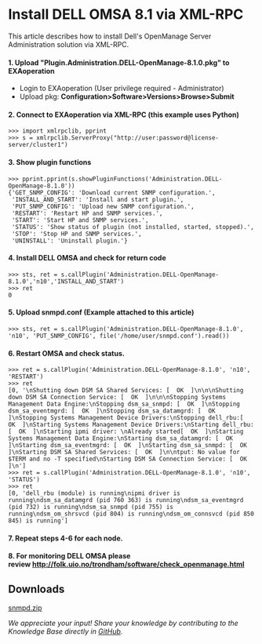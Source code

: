 # Install DELL OMSA 8.1 via XML-RPC 
This article describes how to install Dell's OpenManage Server Administration solution via XML-RPC. 

#### 1. Upload "Plugin.Administration.DELL-OpenManage-8.1.0.pkg" to EXAoperation

* Login to EXAoperation (User privilege required - Administrator)
* Upload pkg: **Configuration>Software>Versions>Browse>Submit**

#### 2. Connect to EXAoperation via XML-RPC (this example uses Python)


```
>>> import xmlrpclib, pprint 
>>> s = xmlrpclib.ServerProxy("http://user:password@license-server/cluster1") 
```
#### 3. Show plugin functions


```
>>> pprint.pprint(s.showPluginFunctions('Administration.DELL-OpenManage-8.1.0'))
{'GET_SNMP_CONFIG': 'Download current SNMP configuration.',
 'INSTALL_AND_START': 'Install and start plugin.',
 'PUT_SNMP_CONFIG': 'Upload new SNMP configuration.',
 'RESTART': 'Restart HP and SNMP services.',
 'START': 'Start HP and SNMP services.',
 'STATUS': 'Show status of plugin (not installed, started, stopped).',
 'STOP': 'Stop HP and SNMP services.',
 'UNINSTALL': 'Uninstall plugin.'}
```
#### 4. Install DELL OMSA and check for return code


```
>>> sts, ret = s.callPlugin('Administration.DELL-OpenManage-8.1.0','n10','INSTALL_AND_START')
>>> ret
0
```
#### 5. Upload snmpd.conf (Example attached to this article)


```
>>> sts, ret = s.callPlugin('Administration.DELL-OpenManage-8.1.0', 'n10', 'PUT_SNMP_CONFIG', file('/home/user/snmpd.conf').read()) 
```
#### 6. Restart OMSA and check status.


```
>>> ret = s.callPlugin('Administration.DELL-OpenManage-8.1.0', 'n10', 'RESTART')
>>> ret
[0, '\nShutting down DSM SA Shared Services: [  OK  ]\n\n\nShutting down DSM SA Connection Service: [  OK  ]\n\n\nStopping Systems Management Data Engine:\nStopping dsm_sa_snmpd: [  OK  ]\nStopping dsm_sa_eventmgrd: [  OK  ]\nStopping dsm_sa_datamgrd: [  OK  ]\nStopping Systems Management Device Drivers:\nStopping dell_rbu:[  OK  ]\nStarting Systems Management Device Drivers:\nStarting dell_rbu:[  OK  ]\nStarting ipmi driver: \nAlready started[  OK  ]\nStarting Systems Management Data Engine:\nStarting dsm_sa_datamgrd: [  OK  ]\nStarting dsm_sa_eventmgrd: [  OK  ]\nStarting dsm_sa_snmpd: [  OK  ]\nStarting DSM SA Shared Services: [  OK  ]\n\ntput: No value for $TERM and no -T specified\nStarting DSM SA Connection Service: [  OK  ]\n']
>>> ret = s.callPlugin('Administration.DELL-OpenManage-8.1.0', 'n10', 'STATUS')
>>> ret
[0, 'dell_rbu (module) is running\nipmi driver is running\ndsm_sa_datamgrd (pid 760 363) is running\ndsm_sa_eventmgrd (pid 732) is running\ndsm_sa_snmpd (pid 755) is running\ndsm_om_shrsvcd (pid 804) is running\ndsm_om_connsvcd (pid 850 845) is running']
```
#### 7. Repeat steps 4-6 for each node.

#### 8. For monitoring DELL OMSA please review <http://folk.uio.no/trondham/software/check_openmanage.html>

## Downloads
[snmpd.zip](https://github.com/exasol/Public-Knowledgebase/files/9921941/snmpd.zip)

*We appreciate your input! Share your knowledge by contributing to the Knowledge Base directly in [GitHub](https://github.com/exasol/public-knowledgebase).* 